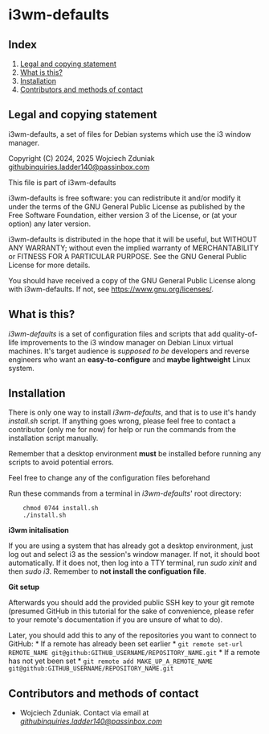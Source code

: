 # i3wm-defaults #

## Index ##

1. [Legal and copying statement](#legal-and-copying-statement)
2. [What is this?](#what-is-this?)
3. [Installation](#installation)
4. [Contributors and methods of contact](#contributors-and-methods-of-contact)

## Legal and copying statement ##

i3wm-defaults, a set of files for Debian systems which use the i3 window manager.

Copyright (C) 2024, 2025 Wojciech Zduniak <githubinquiries.ladder140@passinbox.com>

This file is part of i3wm-defaults

i3wm-defaults is free software: you can redistribute it and/or modify
it under the terms of the GNU General Public License as published by
the Free Software Foundation, either version 3 of the License, or
(at your option) any later version.

i3wm-defaults is distributed in the hope that it will be useful,
but WITHOUT ANY WARRANTY; without even the implied warranty of
MERCHANTABILITY or FITNESS FOR A PARTICULAR PURPOSE.  See the
GNU General Public License for more details.

You should have received a copy of the GNU General Public License
along with i3wm-defaults. If not, see <https://www.gnu.org/licenses/>.

## What is this? ##

*i3wm-defaults* is a set of configuration files and scripts that add
quality-of-life improvements to the i3 window manager on Debian
Linux virtual machines. It's target audience is *supposed to be*
developers and reverse engineers who want an **easy-to-configure**
and **maybe lightweight** Linux system.

## Installation ##

There is only one way to install *i3wm-defaults*, and that is to
use it's handy *install.sh* script. If anything goes wrong, please
feel free to contact a contributor (only me for now) for help or
run the commands from the installation script manually.

Remember that a desktop environment **must** be installed before running any scripts to avoid potential
errors.

Feel free to change any of the configuration files beforehand

Run these commands from a terminal in *i3wm-defaults*' root directory:

```
    chmod 0744 install.sh
    ./install.sh
```

**i3wm initalisation**

If you are using a system that has already got a desktop environment,
just log out and select i3 as the session's window manager. If not, it should boot
automatically. If it does not, then log into a TTY terminal, run *sudo xinit* and then
*sudo i3*. Remember to **not install the configuation file**.


**Git setup**

Afterwards you should add the provided public SSH key to your git remote 
(presumed GitHub in this tutorial for the sake of convenience, please refer to your 
remote's documentation if you are unsure of what to do).

Later, you should add this to any of the repositories you want to connect to GitHub:
    * If a remote has already been set earlier
        * ```git remote set-url REMOTE_NAME git@github:GITHUB_USERNAME/REPOSITORY_NAME.git```
    * If a remote has not yet been set
        * ```git remote add MAKE_UP_A_REMOTE_NAME git@github:GITHUB_USERNAME/REPOSITORY_NAME.git```

## Contributors and methods of contact ##

* Wojciech Zduniak. Contact via email at *githubinquiries.ladder140@passinbox.com*
